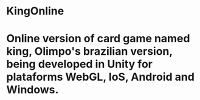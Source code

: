 # KingOnline
# Online version of card game named king, Olimpo's brazilian version, being developed in Unity for plataforms WebGL, IoS, Android and Windows.
